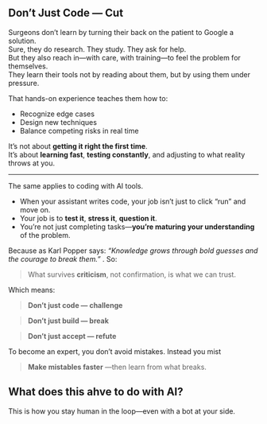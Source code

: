 ## Don’t Just Code — Cut

Surgeons don’t learn by turning their back on the patient to Google a solution.  
Sure, they do research. They study. They ask for help.  
But they also reach in—with care, with training—to feel the problem for themselves.  
They learn their tools not by reading about them, but by using them under pressure.

That hands-on experience teaches them how to:

- Recognize edge cases  
- Design new techniques  
- Balance competing risks in real time  

It’s not about **getting it right the first time**.  
It’s about **learning fast**, **testing constantly**, and adjusting to what reality throws at you.

---

The same applies to coding with AI tools.

- When your assistant writes code, your job isn’t just to click “run” and move on.  
- Your job is to **test it**, **stress it**, **question it**.  
- You’re not just completing tasks—**you’re maturing your understanding** of the problem.

Because as Karl Popper says:
_“Knowledge grows through bold guesses and the courage to break them.”_ .
So:

> What survives **criticism**, not confirmation, is what we can trust.


Which means:

>  **Don’t just code — challenge**  

>  **Don’t just build — break**  

>  **Don’t just accept — refute**


To become an expert, you don’t avoid mistakes.  Instead you mist

>  **Make mistables faster** —then learn from what breaks.


## What does this ahve to do with AI?

This is  how you stay human in the loop—even with a bot at your side.

